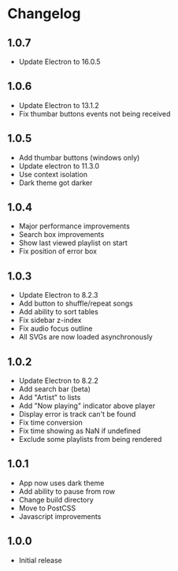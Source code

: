 # Changelog

## 1.0.7
- Update Electron to 16.0.5

## 1.0.6
- Update Electron to 13.1.2
- Fix thumbar buttons events not being received

## 1.0.5
- Add thumbar buttons (windows only)
- Update electron to 11.3.0
- Use context isolation
- Dark theme got darker

## 1.0.4
- Major performance improvements
- Search box improvements
- Show last viewed playlist on start
- Fix position of error box

## 1.0.3
- Update Electron to 8.2.3
- Add button to shuffle/repeat songs
- Add ability to sort tables
- Fix sidebar z-index
- Fix audio focus outline
- All SVGs are now loaded asynchronously

## 1.0.2
- Update Electron to 8.2.2
- Add search bar (beta)
- Add "Artist" to lists
- Add "Now playing" indicator above player
- Display error is track can't be found
- Fix time conversion
- Fix time showing as NaN if undefined
- Exclude some playlists from being rendered

## 1.0.1
- App now uses dark theme
- Add ability to pause from row
- Change build directory
- Move to PostCSS
- Javascript improvements

## 1.0.0
- Initial release
